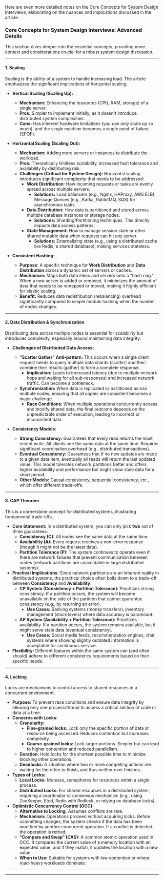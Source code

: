 Here are even more detailed notes on the Core Concepts for System Design Interviews, elaborating on the nuances and implications discussed in the article:

### Core Concepts for System Design Interviews: Advanced Details

This section dives deeper into the essential concepts, providing more context and considerations crucial for a robust system design discussion.

---

#### 1. Scaling

Scaling is the ability of a system to handle increasing load. The article emphasizes the significant implications of horizontal scaling.

* **Vertical Scaling (Scaling Up):**
    * **Mechanism:** Enhancing the resources (CPU, RAM, storage) of a single server.
    * **Pros:** Simpler to implement initially, as it doesn't introduce distributed system complexities.
    * **Cons:** Has inherent hardware limitations (you can only scale up so much), and the single machine becomes a single point of failure (SPOF).
* **Horizontal Scaling (Scaling Out):**
    * **Mechanism:** Adding more servers or instances to distribute the workload.
    * **Pros:** Theoretically limitless scalability, increased fault tolerance and availability by distributing risk.
    * **Challenges (Critical for System Design):** Horizontal scaling introduces significant complexity that needs to be addressed:
        * **Work Distribution:** How incoming requests or tasks are evenly spread across multiple servers.
            * **Solutions:** Load balancers (e.g., Nginx, HAProxy, AWS ELB), Message Queues (e.g., Kafka, RabbitMQ, SQS) for asynchronous tasks.
        * **Data Distribution:** How data is partitioned and stored across multiple database instances or storage nodes.
            * **Solutions:** Sharding/Partitioning techniques. This directly impacts data access patterns.
        * **State Management:** How to manage session state or other shared mutable data when requests can hit any server.
            * **Solutions:** Externalizing state (e.g., using a distributed cache like Redis, a shared database), making services stateless.

* **Consistent Hashing:**
    * **Purpose:** A specific technique for **Work Distribution** and **Data Distribution** across a dynamic set of servers or caches.
    * **Mechanism:** Maps both data items and servers onto a "hash ring." When a new server is added or removed, it minimizes the amount of data that needs to be remapped or moved, making it highly efficient for elastic scaling.
    * **Benefit:** Reduces data redistribution (rebalancing) overhead significantly compared to simple modulo hashing when the number of nodes changes.

---

#### 2. Data Distribution & Synchronization

Distributing data across multiple nodes is essential for scalability but introduces complexity, especially around maintaining data integrity.

* **Challenges of Distributed Data Access:**
    * **"Scatter Gather" Anti-pattern:** This occurs when a single client request needs to query multiple data shards (scatter) and then combine their results (gather) to form a complete response.
        * **Implication:** Leads to increased latency (due to multiple network hops and waiting for all sub-responses) and increased network traffic. Can become a bottleneck.
    * **Synchronization:** When data is replicated or partitioned across multiple nodes, ensuring that all copies are consistent becomes a major challenge.
        * **Race Conditions:** When multiple operations concurrently access and modify shared data, the final outcome depends on the unpredictable order of execution, leading to incorrect or inconsistent data.

* **Consistency Models:**
    * **Strong Consistency:** Guarantees that every read returns the most recent write. All clients see the same data at the same time. Requires significant coordination overhead (e.g., distributed transactions).
    * **Eventual Consistency:** Guarantees that if no new updates are made to a given data item, eventually all reads will return the last updated value. This model tolerates network partitions better and offers higher availability and performance but might show stale data for a short period.
    * **Other Models:** Causal consistency, sequential consistency, etc., which offer different trade-offs.

---

#### 3. CAP Theorem

This is a cornerstone concept for distributed systems, illustrating fundamental trade-offs.

* **Core Statement:** In a distributed system, you can only pick **two** out of three guarantees:
    * **Consistency (C):** All nodes see the same data at the same time.
    * **Availability (A):** Every request receives a non-error response (though it might not be the latest data).
    * **Partition Tolerance (P):** The system continues to operate even if there are network failures that prevent communication between nodes (network partitions are unavoidable in large distributed systems).
* **Practical Implications:** Since network partitions are an inherent reality in distributed systems, the practical choice often boils down to a trade-off between **Consistency** and **Availability**.
    * **CP System (Consistency + Partition Tolerance):** Prioritizes strong consistency. If a partition occurs, the system will become unavailable on the side of the partition that cannot guarantee consistency (e.g., by returning an error).
        * **Use Cases:** Banking systems (money transfers), inventory management (stock levels) where data accuracy is paramount.
    * **AP System (Availability + Partition Tolerance):** Prioritizes availability. If a partition occurs, the system remains available, but it might serve stale data (eventual consistency).
        * **Use Cases:** Social media feeds, recommendation engines, chat systems where showing slightly outdated information is acceptable for continuous service.
* **Flexibility:** Different features within the same system can (and often should) adhere to different consistency requirements based on their specific needs.

---

#### 4. Locking

Locks are mechanisms to control access to shared resources in a concurrent environment.

* **Purpose:** To prevent race conditions and ensure data integrity by allowing only one process/thread to access a critical section of code or data at a time.
* **Concerns with Locks:**
    * **Granularity:**
        * **Fine-grained locks:** Lock only the specific portion of data or resource being accessed. Reduces contention but increases complexity.
        * **Coarse-grained locks:** Lock larger portions. Simpler but can lead to higher contention and reduced parallelism.
    * **Duration:** Hold locks for the shortest possible time to minimize blocking other operations.
    * **Deadlocks:** A situation where two or more competing actions are waiting for the other to finish, and thus neither ever finishes.
* **Types of Locks:**
    * **Local Locks:** Mutexes, semaphores for resources within a single process.
    * **Distributed Locks:** For shared resources in a distributed system, requiring a coordinator or consensus mechanism (e.g., using ZooKeeper, Etcd, Redis with Redlock, or relying on database locks).
* **Optimistic Concurrency Control (OCC):**
    * **Alternative to Locking:** Assumes conflicts are rare.
    * **Mechanism:** Operations proceed without acquiring locks. Before committing changes, the system checks if the data has been modified by another concurrent operation. If a conflict is detected, the operation is retried.
    * **"Compare and Swap" (CAS):** A common atomic operation used in OCC. It compares the current value of a memory location with an expected value, and if they match, it updates the location with a new value.
    * **When to Use:** Suitable for systems with low contention or where read-heavy workloads dominate.

---


---
